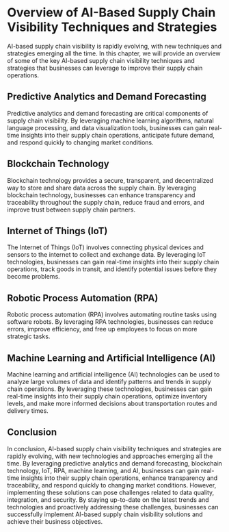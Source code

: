 Overview of AI-Based Supply Chain Visibility Techniques and Strategies
===========================================================================================================================================

AI-based supply chain visibility is rapidly evolving, with new techniques and strategies emerging all the time. In this chapter, we will provide an overview of some of the key AI-based supply chain visibility techniques and strategies that businesses can leverage to improve their supply chain operations.

Predictive Analytics and Demand Forecasting
-------------------------------------------

Predictive analytics and demand forecasting are critical components of supply chain visibility. By leveraging machine learning algorithms, natural language processing, and data visualization tools, businesses can gain real-time insights into their supply chain operations, anticipate future demand, and respond quickly to changing market conditions.

Blockchain Technology
---------------------

Blockchain technology provides a secure, transparent, and decentralized way to store and share data across the supply chain. By leveraging blockchain technology, businesses can enhance transparency and traceability throughout the supply chain, reduce fraud and errors, and improve trust between supply chain partners.

Internet of Things (IoT)
------------------------

The Internet of Things (IoT) involves connecting physical devices and sensors to the internet to collect and exchange data. By leveraging IoT technologies, businesses can gain real-time insights into their supply chain operations, track goods in transit, and identify potential issues before they become problems.

Robotic Process Automation (RPA)
--------------------------------

Robotic process automation (RPA) involves automating routine tasks using software robots. By leveraging RPA technologies, businesses can reduce errors, improve efficiency, and free up employees to focus on more strategic tasks.

Machine Learning and Artificial Intelligence (AI)
-------------------------------------------------

Machine learning and artificial intelligence (AI) technologies can be used to analyze large volumes of data and identify patterns and trends in supply chain operations. By leveraging these technologies, businesses can gain real-time insights into their supply chain operations, optimize inventory levels, and make more informed decisions about transportation routes and delivery times.

Conclusion
----------

In conclusion, AI-based supply chain visibility techniques and strategies are rapidly evolving, with new technologies and approaches emerging all the time. By leveraging predictive analytics and demand forecasting, blockchain technology, IoT, RPA, machine learning, and AI, businesses can gain real-time insights into their supply chain operations, enhance transparency and traceability, and respond quickly to changing market conditions. However, implementing these solutions can pose challenges related to data quality, integration, and security. By staying up-to-date on the latest trends and technologies and proactively addressing these challenges, businesses can successfully implement AI-based supply chain visibility solutions and achieve their business objectives.
